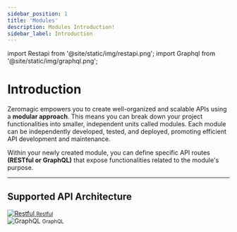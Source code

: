 ```yaml
---
sidebar_position: 1
title: 'Modules'
description: Modules Introduction! 
sidebar_label: Introduction
---
```

import Restapi from '@site/static/img/restapi.png';
import Graphql from '@site/static/img/graphql.png';

# Introduction

Zeromagic empowers you to create well-organized and scalable APIs using a **modular approach**. This means you can break down your project functionalities into smaller, independent units called modules. Each module can be independently developed, tested, and deployed, promoting efficient API development and maintenance.

Within your newly created module, you can define specific API routes **(RESTful or GraphQL)** that expose functionalities related to the module's purpose.

--- 
## Supported API Architecture


<div class="card-container">
  <a class="card" href="quickstart">
    <img src={Restapi} alt="Restful"  />
    <small>Restful</small> 
  </a>

  <div class="card">
    <img src={Graphql} alt="GraphQL"  />
     <small>GraphQL</small> 
  </div>
</div>